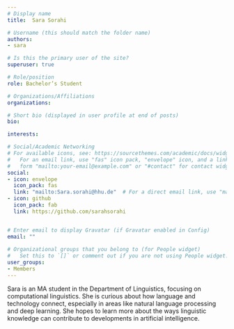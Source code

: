 ```yaml
---
# Display name
title:  Sara Sorahi

# Username (this should match the folder name)
authors:
- sara

# Is this the primary user of the site?
superuser: true

# Role/position
role: Bachelor’s Student 

# Organizations/Affiliations
organizations:

# Short bio (displayed in user profile at end of posts)
bio: 

interests:

# Social/Academic Networking
# For available icons, see: https://sourcethemes.com/academic/docs/widgets/#icons
#   For an email link, use "fas" icon pack, "envelope" icon, and a link in the
#   form "mailto:your-email@example.com" or "#contact" for contact widget.
social:
- icon: envelope
  icon_pack: fas
  link: "mailto:Sara.sorahi@hhu.de"  # For a direct email link, use "mailto:test@example.org".
- icon: github
  icon_pack: fab
  link: https://github.com/sarahsorahi


# Enter email to display Gravatar (if Gravatar enabled in Config)
email: ""
  
# Organizational groups that you belong to (for People widget)
#   Set this to `[]` or comment out if you are not using People widget.  
user_groups:
- Members
---
```

Sara is an MA student in the Department of Linguistics, focusing on computational linguistics. She is curious about how language and technology connect, especially in areas like natural language processing and deep learning. She hopes to learn more about the ways linguistic knowledge can contribute to developments in artificial intelligence.